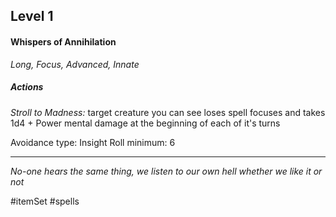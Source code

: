 ## Level 1
#### Whispers of Annihilation
*Long, Focus, Advanced, Innate*

##### Actions

*Stroll to Madness:* target creature you can see loses spell focuses and takes 1d4 + Power mental damage at the beginning of each of it's turns

Avoidance type: Insight
Roll minimum: 6

---
*No-one hears the same thing, we listen to our own hell whether we like it or not*

#itemSet #spells